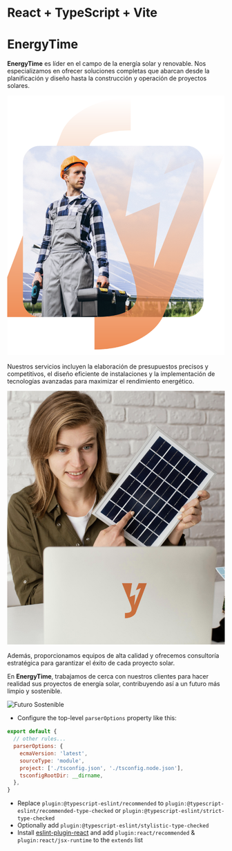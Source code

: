 # React + TypeScript + Vite

# EnergyTime

**EnergyTime** es líder en el campo de la energía solar y renovable. Nos especializamos en ofrecer soluciones completas que abarcan desde la planificación y diseño hasta la construcción y operación de proyectos solares.

![EnergyTime Logo](/src/images/Energytime.png)

Nuestros servicios incluyen la elaboración de presupuestos precisos y competitivos, el diseño eficiente de instalaciones y la implementación de tecnologías avanzadas para maximizar el rendimiento energético.

![Servicios de EnergyTime](/src/images/Services.png)

Además, proporcionamos equipos de alta calidad y ofrecemos consultoría estratégica para garantizar el éxito de cada proyecto solar.

En **EnergyTime**, trabajamos de cerca con nuestros clientes para hacer realidad sus proyectos de energía solar, contribuyendo así a un futuro más limpio y sostenible.

![Futuro Sostenible](images/energytime_future.png)





- Configure the top-level `parserOptions` property like this:

```js
export default {
  // other rules...
  parserOptions: {
    ecmaVersion: 'latest',
    sourceType: 'module',
    project: ['./tsconfig.json', './tsconfig.node.json'],
    tsconfigRootDir: __dirname,
  },
}
```

- Replace `plugin:@typescript-eslint/recommended` to `plugin:@typescript-eslint/recommended-type-checked` or `plugin:@typescript-eslint/strict-type-checked`
- Optionally add `plugin:@typescript-eslint/stylistic-type-checked`
- Install [eslint-plugin-react](https://github.com/jsx-eslint/eslint-plugin-react) and add `plugin:react/recommended` & `plugin:react/jsx-runtime` to the `extends` list
